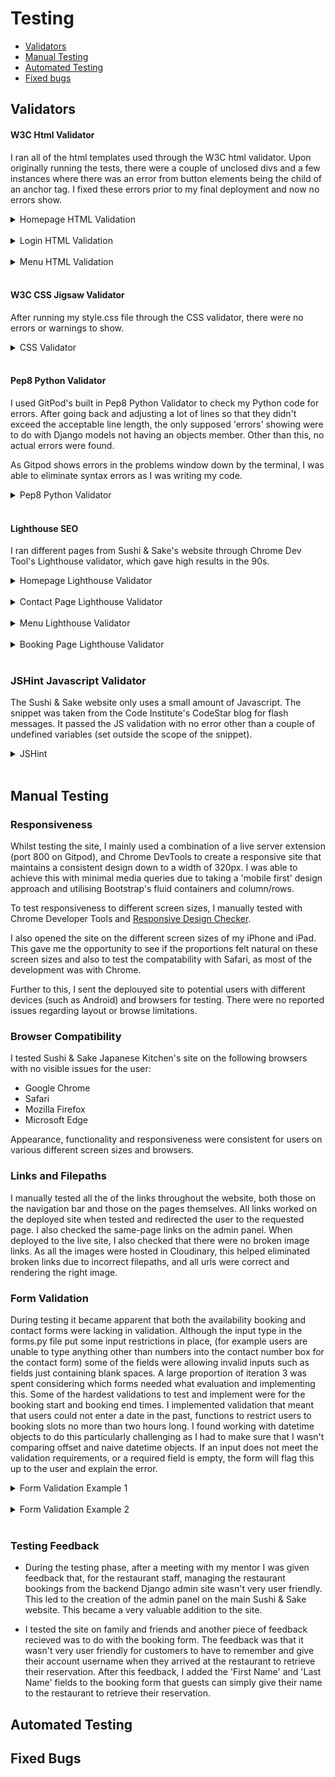 # Testing

- [Validators](#validators)
- [Manual Testing](#manual-testing)
- [Automated Testing](#automated-tested)
- [Fixed bugs](#fixed-bugs)

## Validators
#### W3C Html Validator
I ran all of the html templates used through the W3C html validator.
Upon originally running the tests, there were a couple of unclosed divs and a few instances where there was an error from button elements being the child of an anchor tag. I fixed these errors prior to my final deployment and now no errors show.

<details><summary>Homepage HTML Validation</summary>

![Homepage HTML Validation](images/testing/home-html-val.png)

</details>

<br>

<details><summary>Login HTML Validation</summary>

![Login HTML Validation](images/testing/login-html-val.png)

</details>

<br>

<details><summary>Menu HTML Validation</summary>

![Menu HTML Validation](images/testing/menu-val.png)

</details>

<br>

#### W3C CSS Jigsaw Validator
After running my style.css file through the CSS validator, there were no errors or warnings to show.

<details><summary>CSS Validator</summary>

![CSS Validator](images/testing/css-validation.png)

</details>

<br>

#### Pep8 Python Validator
I used GitPod's built in Pep8 Python Validator to check my Python code for errors. After going back and adjusting a lot of lines so that they didn't exceed the acceptable line length, the only supposed 'errors' showing were to do with Django models not having an objects member. Other than this, no actual errors were found.

As Gitpod shows errors in the problems window down by the terminal, I was able to eliminate syntax errors as I was writing my code.

<details><summary>Pep8 Python Validator</summary>

![Python Validator](images/testing/pep8-validator.png)

</details>

<br>

#### Lighthouse SEO
I ran different pages from Sushi & Sake's website through Chrome Dev Tool's Lighthouse validator, which gave high results in the 90s.

<details><summary>Homepage Lighthouse Validator</summary>

![Homepage Ligthouse](images/testing/home-lighthouse.png)

</details>

<br>

<details><summary>Contact Page Lighthouse Validator</summary>

![Contact Ligthouse](images/testing/contact-lighthouse.png)

</details>

<br>

<details><summary>Menu Lighthouse Validator</summary>

![Menu Ligthouse](images/testing/menu-lighthouse.png)

</details>

<br>

<details><summary>Booking Page Lighthouse Validator</summary>

![Book Ligthouse](images/testing/book-lighthouse.png)

</details>

<br>

### JSHint Javascript Validator 
The Sushi & Sake website only uses a small amount of Javascript. The snippet was taken from the Code Institute's CodeStar blog for flash messages. It passed the JS validation with no error other than a couple of undefined variables (set outside the scope of the snippet).
<details><summary>JSHint</summary>

![Javascript Validator](images/testing/js-validator.png)

</details>

<br>

## Manual Testing
### Responsiveness

Whilst testing the site, I mainly used a combination of a live server extension (port 800 on Gitpod), and Chrome DevTools to create a responsive site that maintains a consistent design down to a width of 320px. I was able to achieve this with minimal media queries due to taking a 'mobile first' design approach and utilising Bootstrap's fluid containers and column/rows.

To test responsiveness to different screen sizes, I manually tested with Chrome Developer Tools and [Responsive Design Checker](https://responsivedesignchecker.com/).

I also opened the site on the different screen sizes of my iPhone and iPad. This gave me the opportunity to see if the proportions felt natural on these screen sizes and also to test the compatability with Safari, as most of the development was with Chrome.

Further to this, I sent the deplouyed site to potential users with different devices (such as Android) and browsers for testing. There were no reported issues regarding layout or browse limitations.

### Browser Compatibility

I tested Sushi & Sake Japanese Kitchen's site on the following browsers with no visible issues for the user:
 - Google Chrome
 - Safari
 - Mozilla Firefox
 - Microsoft Edge

Appearance, functionality and responsiveness were consistent for users on various different screen sizes and browsers.

### Links and Filepaths
I manually tested all the of the links throughout the website, both those on the navigation bar and those on the pages themselves. All links worked on the deployed site when tested and redirected the user to the requested page. I also checked the same-page links on the admin panel.
When deployed to the live site, I also checked that there were no broken image links. As all the images were hosted in Cloudinary, this helped eliminated broken links due to incorrect filepaths, and all urls were correct and rendering the right image.

### Form Validation
During testing it became apparent that both the availability booking and contact forms were lacking in validation. Although the input type in the forms.py file put some input restrictions in place, (for example users are unable to type anything other than numbers into the contact number box for the contact form) some of the fields were allowing invalid inputs such as fields just containing blank spaces.
A large proportion of iteration 3 was spent considering which forms needed what evaluation and implementing this. Some of the hardest validations to test and implement were for the booking start and booking end times. I implemented validation that meant that users could not enter a date in the past, functions to restrict users to booking slots no more than two hours long. I found working with datetime objects to do this particularly challenging as I had to make sure that I wasn't comparing offset and naive datetime objects.
If an input does not meet the validation requirements, or a required field is empty, the form will flag this up to the user and explain the error.

<details><summary>Form Validation Example 1</summary>

![Form validation example 1](images/testing/form-validation-ex1.png)

</details>

<br>

<details><summary>Form Validation Example 2</summary>

![Form validation example 2](images/testing/form-validation-ex2.png)

</details>

<br>

### Testing Feedback
- During the testing phase, after a meeting with my mentor I was given feedback that, for the restaurant staff, managing the restaurant bookings from the backend Django admin site wasn't very user friendly. This led to the creation of the admin panel on the main Sushi & Sake website. This became a very valuable addition to the site.

- I tested the site on family and friends and another piece of feedback recieved was to do with the booking form. The feedback was that it wasn't very user friendly for customers to have to remember and give their account username when they arrived at the restaurant to retrieve their reservation. After this feedback, I added the 'First Name' and 'Last Name' fields to the booking form that guests can simply give their name to the restaurant to retrieve their reservation.

## Automated Testing

## Fixed Bugs